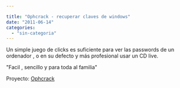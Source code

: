 ```yaml
---

title: "Ophcrack - recuperar claves de windows"
date: "2011-06-14"
categories: 
  - "sin-categoria"
---
```


Un simple juego de clicks es suficiente para ver las passwords de un ordenador , o en su defecto y más profesional usar un CD live.

"Facil , sencillo y para toda al familia"

Proyecto: [Ophcrack](https://ophcrack.sourceforge.net/ "Ophcrack")
